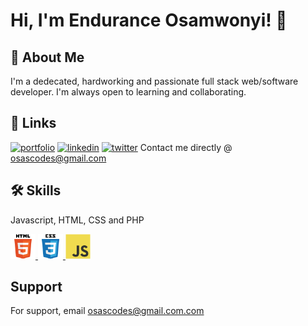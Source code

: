 
# Hi, I'm Endurance Osamwonyi! 👋


## 🚀 About Me
I'm a dedecated, hardworking and passionate full stack web/software developer. I'm always open to learning and collaborating.


## 🔗 Links
[![portfolio](https://img.shields.io/badge/my_portfolio-000?style=for-the-badge&logo=ko-fi&logoColor=white)](https:/https://portfolio.eddieosas.repl.co)
[![linkedin](https://img.shields.io/badge/linkedin-0A66C2?style=for-the-badge&logo=linkedin&logoColor=white)](https://www.linkedin.com/Enduranceosas)
[![twitter](https://img.shields.io/badge/twitter-1DA1F2?style=for-the-badge&logo=twitter&logoColor=white)](https://twitter.com/EddieOsas?s=09)
Contact me directly @ osascodes@gmail.com


## 🛠 Skills
Javascript, HTML, CSS and PHP

 <a href="https://www.w3.org/html/" target="_blank" rel="noreferrer"> <img src="https://raw.githubusercontent.com/devicons/devicon/master/icons/html5/html5-original-wordmark.svg" alt="html5" width="40" height="40"/> </a> 
 <a href="https://www.w3schools.com/css/" target="_blank" rel="noreferrer"> <img src="https://raw.githubusercontent.com/devicons/devicon/master/icons/css3/css3-original-wordmark.svg" alt="css3" width="40" height="40"/> </a>
 <a href="https://developer.mozilla.org/en-US/docs/Web/JavaScript" target="_blank" rel="noreferrer"> <img src="https://raw.githubusercontent.com/devicons/devicon/master/icons/javascript/javascript-original.svg" alt="javascript" width="40" height="40"/> </a> 
## Support

For support, email osascodes@gmail.com.com

